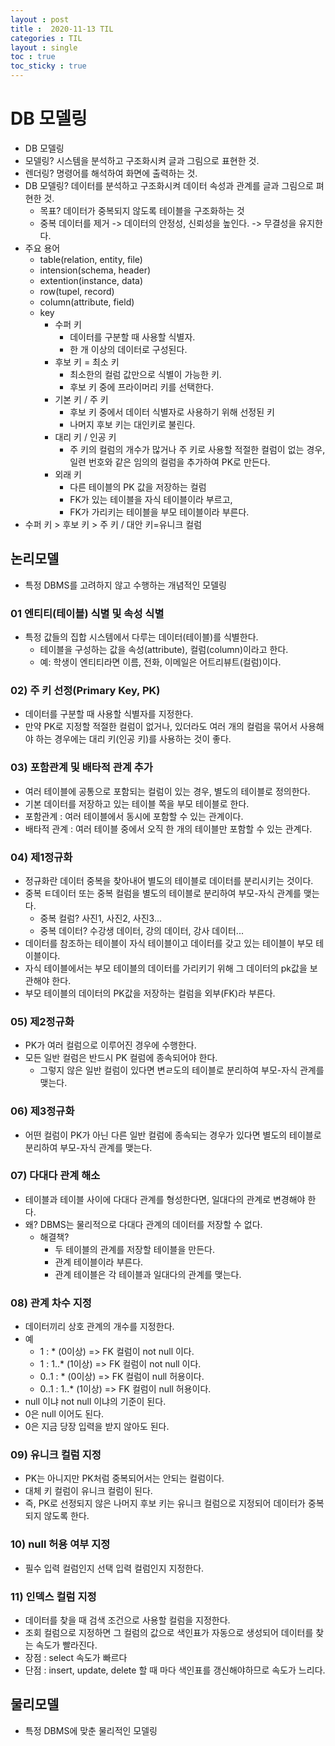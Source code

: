 ```yaml
---
layout : post
title :  2020-11-13 TIL
categories : TIL
layout : single
toc : true 
toc_sticky : true
---
```


# DB 모델링
- DB 모델링
- 모델링? 시스템을 분석하고 구조화시켜 글과 그림으로 표현한 것.
- 렌더링? 명령어를 해석하여 화면에 출력하는 것.
- DB 모델링? 데이터를 분석하고 구조화시켜 데이터 속성과 관계를 글과 그림으로 펴현한 것.
    - 목표? 데이터가 중복되지 않도록 테이블을 구조화하는 것
    - 중복 데이터를 제거 -> 데이터의 안정성, 신뢰성을 높인다. -> 무결성을 유지한다.
- 주요 용어
    - table(relation, entity, file)
    - intension(schema, header)
    - extention(instance, data)
    - row(tupel, record)
    - column(attribute, field)
    - key
        - 수퍼 키
            - 데이터를 구분할 때 사용할 식별자.
            - 한 개 이상의 데이터로 구성된다.
        - 후보 키 = 최소 키
            - 최소한의 컬럼 값만으로 식별이 가능한 키.
            - 후보 키 중에 프라이머리 키를 선택한다.
        - 기본 키 / 주 키
            - 후보 키 중에서 데이터 식별자로 사용하기 위해 선정된 키
            - 나머지 후보 키는 대인키로 불린다.
        - 대리 키 / 인공 키
            - 주 키의 컬럼의 개수가 많거나 주 키로 사용할 적절한 컬럼이 없는 경우, 일련 번호와 같은 임의의 컬럼을 추가하여 PK로 만든다.
        - 외래 키
            - 다른 테이블의 PK 값을 저장하는 컬럼
            - FK가 있는 테이블을 자식 테이블이라 부르고,
            - FK가 가리키는 테이블을 부모 테이블이라 부른다.
- 수퍼 키 > 후보 키 > 주 키 / 대안 키=유니크 컬럼

## 논리모델
- 특정 DBMS를 고려하지 않고 수행하는 개념적인 모델링

### 01 엔티티(테이블) 식별 및 속성 식별
- 특정 값들의 집합 시스템에서 다루는 데이터(테이블)를 식별한다.
    - 테이블을 구성하는 값을 속성(attribute), 컬럼(column)이라고 한다.
    - 예: 학생이 엔티티라면 이름, 전화, 이메일은 어트리뷰트(컬럼)이다.

### 02) 주 키 선정(Primary Key, PK)
- 데이터를 구분할 때 사용할 식별자를 지정한다.
- 만약 PK로 지정할 적절한 컬럼이 없거나, 있더라도 여러 개의 컬럼을 묶어서 사용해야 하는 경우에는 대리 키(인공 키)를 사용하는 것이 좋다.

### 03) 포함관계 및 배타적 관계 추가
- 여러 테이블에 공통으로 포함되는 컬럼이 있는 경우, 별도의 테이블로 정의한다.
- 기본 데이터를 저장하고 있는 테이블 쪽을 부모 테이블로 한다.
- 포함관계 : 여러 테이블에서 동시에 포함할 수 있는 관계이다.
- 배타적 관계 : 여러 테이블 중에서 오직 한 개의 테이블만 포함할 수 있는 관계다.

### 04) 제1정규화
- 정규화란 데이터 중복을 찾아내어 별도의 테이블로 데이터를 분리시키는 것이다.
- 중복 ㅌ데이터 또는 중복 컬럼을 별도의 테이블로 분리하여 부모-자식 관계를 맺는다.
    - 중복 컬럼? 사진1, 사진2, 사진3...
    - 중복 데이터? 수강생 데이터, 강의 데이터, 강사 데이터...
- 데이터를 참조하는 테이블이 자식 테이블이고 데이터를 갖고 있는 테이블이 부모 테이블이다.
- 자식 테이블에서는 부모 테이블의 데이터를 가리키기 위해 그 데이터의 pk값을 보관해야 한다.
- 부모 테이블의 데이터의 PK값을 저장하는 컬럼을 외부(FK)라 부른다.

### 05) 제2정규화
- PK가 여러 컬럼으로 이루어진 경우에 수행한다.
- 모든 일반 컬럼은 반드시 PK 컬럼에 종속되어야 한다.
    - 그렇지 않은 일반 컬럼이 있다면 변ㄹ도의 테이블로 분리하여 부모-자식 관계를 맺는다.

### 06) 제3정규화
- 어떤 컬럼이 PK가 아닌 다른 일반 컬럼에 종속되는 경우가 있다면 별도의 테이블로 분리하여 부모-자식 관계를 맺는다.

### 07) 다대다 관계 해소
- 테이블과 테이블 사이에 다대다 관계를 형성한다면, 일대다의 관계로 변경해야 한다.
- 왜? DBMS는 물리적으로 다대다 관계의 데이터를 저장할 수 없다.
    - 해결책?
        - 두 테이블의 관계를 저장할 테이블을 만든다.
        - 관계 테이블이라 부른다.
        - 관계 테이블은 각 테이블과 일대다의 관계를 맺는다.

### 08) 관계 차수 지정
- 데이터끼리 상호 관계의 개수를 지정한다.
- 예
    - 1    : *  (0이상)    => FK 컬럼이 not null 이다.
    - 1    : 1..* (1이상)  => FK 컬럼이 not null 이다.
    - 0..1 : *  (0이상)    => FK 컬럼이 null 허용이다.
    - 0..1 : 1..* (1이상)  => FK 컬럼이 null 허용이다.  
- null 이냐 not null 이냐의 기준이 된다.
- 0은 null 이어도 된다.
- 0은 지금 당장 입력을 받지 않아도 된다.

### 09) 유니크 컬럼 지정
- PK는 아니지만 PK처럼 중복되어서는 안되는 컬럼이다.
- 대체 키 컬럼이 유니크 컬럼이 된다.
- 즉, PK로 선정되지 않은 나머지 후보 키는 유니크 컬럼으로 지정되어 데이터가 중복되지 않도록 한다.

### 10) null 허용 여부 지정
- 필수 입력 컬럼인지 선택 입력 컬럼인지 지정한다.

### 11) 인덱스 컬럼 지정 
- 데이터를 찾을 때 검색 조건으로 사용할 컬럼을 지정한다.
- 조회 컬럼으로 지정하면 그 컬럼의 값으로 색인표가 자동으로 생성되어 데이터를 찾는 속도가 빨라진다.
- 장점 : select 속도가 빠르다
- 단점 : insert, update, delete 할 때 마다 색인표를 갱신해야하므로 속도가 느리다.

## 물리모델
- 특정 DBMS에 맞춘 물리적인 모델링

